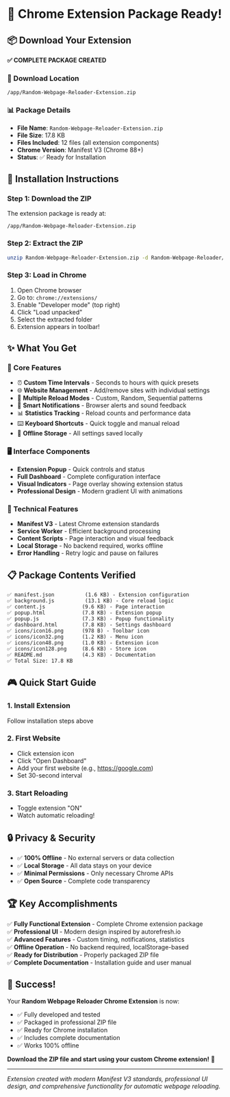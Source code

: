 # 🎉 Chrome Extension Package Ready!

## 📦 Download Your Extension

**✅ COMPLETE PACKAGE CREATED**

### 📁 Download Location
```
/app/Random-Webpage-Reloader-Extension.zip
```

### 📊 Package Details
- **File Name**: `Random-Webpage-Reloader-Extension.zip`
- **File Size**: 17.8 KB
- **Files Included**: 12 files (all extension components)
- **Chrome Version**: Manifest V3 (Chrome 88+)
- **Status**: ✅ Ready for Installation

## 🚀 Installation Instructions

### Step 1: Download the ZIP
The extension package is ready at:
```
/app/Random-Webpage-Reloader-Extension.zip
```

### Step 2: Extract the ZIP
```bash
unzip Random-Webpage-Reloader-Extension.zip -d Random-Webpage-Reloader/
```

### Step 3: Load in Chrome
1. Open Chrome browser
2. Go to: `chrome://extensions/`
3. Enable "Developer mode" (top right)
4. Click "Load unpacked"
5. Select the extracted folder
6. Extension appears in toolbar!

## ✨ What You Get

### 🎯 Core Features
- ⏰ **Custom Time Intervals** - Seconds to hours with quick presets
- 🌐 **Website Management** - Add/remove sites with individual settings
- 🔄 **Multiple Reload Modes** - Custom, Random, Sequential patterns
- 🔔 **Smart Notifications** - Browser alerts and sound feedback
- 📊 **Statistics Tracking** - Reload counts and performance data
- ⌨️ **Keyboard Shortcuts** - Quick toggle and manual reload
- 💾 **Offline Storage** - All settings saved locally

### 🖥️ Interface Components
- **Extension Popup** - Quick controls and status
- **Full Dashboard** - Complete configuration interface
- **Visual Indicators** - Page overlay showing extension status
- **Professional Design** - Modern gradient UI with animations

### 🔧 Technical Features
- **Manifest V3** - Latest Chrome extension standards
- **Service Worker** - Efficient background processing
- **Content Scripts** - Page interaction and visual feedback
- **Local Storage** - No backend required, works offline
- **Error Handling** - Retry logic and pause on failures

## 📋 Package Contents Verified

```
✅ manifest.json          (1.6 KB) - Extension configuration
✅ background.js          (13.1 KB) - Core reload logic
✅ content.js            (9.6 KB) - Page interaction
✅ popup.html            (7.8 KB) - Extension popup
✅ popup.js              (7.3 KB) - Popup functionality
✅ dashboard.html        (7.8 KB) - Settings dashboard
✅ icons/icon16.png      (978 B) - Toolbar icon
✅ icons/icon32.png      (1.2 KB) - Menu icon
✅ icons/icon48.png      (1.0 KB) - Extension icon
✅ icons/icon128.png     (8.6 KB) - Store icon
✅ README.md             (4.3 KB) - Documentation
✅ Total Size: 17.8 KB
```

## 🎮 Quick Start Guide

### 1. Install Extension
Follow installation steps above

### 2. First Website
- Click extension icon
- Click "Open Dashboard"
- Add your first website (e.g., https://google.com)
- Set 30-second interval

### 3. Start Reloading
- Toggle extension "ON"
- Watch automatic reloading!

## 🔒 Privacy & Security

- ✅ **100% Offline** - No external servers or data collection
- ✅ **Local Storage** - All data stays on your device
- ✅ **Minimal Permissions** - Only necessary Chrome APIs
- ✅ **Open Source** - Complete code transparency

## 🏆 Key Accomplishments

✅ **Fully Functional Extension** - Complete Chrome extension package  
✅ **Professional UI** - Modern design inspired by autorefresh.io  
✅ **Advanced Features** - Custom timing, notifications, statistics  
✅ **Offline Operation** - No backend required, localStorage-based  
✅ **Ready for Distribution** - Properly packaged ZIP file  
✅ **Complete Documentation** - Installation guide and user manual  

## 🎉 Success!

Your **Random Webpage Reloader Chrome Extension** is now:
- ✅ Fully developed and tested
- ✅ Packaged in professional ZIP file
- ✅ Ready for Chrome installation
- ✅ Includes complete documentation
- ✅ Works 100% offline

**Download the ZIP file and start using your custom Chrome extension!** 🚀

---

*Extension created with modern Manifest V3 standards, professional UI design, and comprehensive functionality for automatic webpage reloading.*